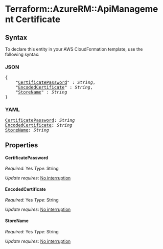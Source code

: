 # Terraform::AzureRM::ApiManagement Certificate

## Syntax

To declare this entity in your AWS CloudFormation template, use the following syntax:

### JSON

<pre>
{
    "<a href="#certificatepassword" title="CertificatePassword">CertificatePassword</a>" : <i>String</i>,
    "<a href="#encodedcertificate" title="EncodedCertificate">EncodedCertificate</a>" : <i>String</i>,
    "<a href="#storename" title="StoreName">StoreName</a>" : <i>String</i>
}
</pre>

### YAML

<pre>
<a href="#certificatepassword" title="CertificatePassword">CertificatePassword</a>: <i>String</i>
<a href="#encodedcertificate" title="EncodedCertificate">EncodedCertificate</a>: <i>String</i>
<a href="#storename" title="StoreName">StoreName</a>: <i>String</i>
</pre>

## Properties

#### CertificatePassword

_Required_: Yes
_Type_: String

_Update requires_: [No interruption](https://docs.aws.amazon.com/AWSCloudFormation/latest/UserGuide/using-cfn-updating-stacks-update-behaviors.html#update-no-interrupt)

#### EncodedCertificate

_Required_: Yes
_Type_: String

_Update requires_: [No interruption](https://docs.aws.amazon.com/AWSCloudFormation/latest/UserGuide/using-cfn-updating-stacks-update-behaviors.html#update-no-interrupt)

#### StoreName

_Required_: Yes
_Type_: String

_Update requires_: [No interruption](https://docs.aws.amazon.com/AWSCloudFormation/latest/UserGuide/using-cfn-updating-stacks-update-behaviors.html#update-no-interrupt)

